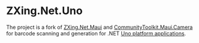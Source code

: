 # ZXing.Net.Uno

The project is a fork of [ZXing.Net.Maui](https://github.com/Redth/ZXing.Net.Maui) and [CommunityToolkit.Maui.Camera](https://github.com/CommunityToolkit/Maui/tree/main/src/CommunityToolkit.Maui.Camera) for barcode scanning and generation for .NET [Uno platform applications](https://platform.uno/).
